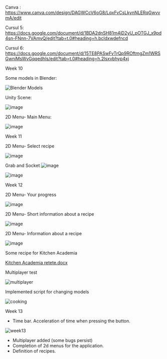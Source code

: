 Canva : https://www.canva.com/design/DAGWCcV6oG8/LqxFvCsLkynNLERqGwvvmA/edit

Cursul 5: https://docs.google.com/document/d/1BDA2dnSH81m4jD2yU_pOTGJ_x9pd4sn-FNnn-7VAmvQ/edit?tab=t.0#heading=h.bcldxwdefncd

Cursul 6: https://docs.google.com/document/d/15TE8PASwFvTrQp9ROftmgZm1WRSGwniMsWvGqqedhls/edit?tab=t.0#heading=h.2lsxvbhyp4xj


Week 10

Some models in Blender:

![Blender Models](https://github.com/user-attachments/assets/3d51178f-c01c-474a-ab62-8556c0af14c6)

Unity Scene:

![image](https://github.com/user-attachments/assets/0c62eca1-adbe-4428-8de4-7fa1f6cab0e6)

2D Menu- Main Menu:

![image](https://github.com/user-attachments/assets/94e93461-9be6-419e-8da5-854278375346)


Week 11

2D Menu- Select recipe

![image](https://github.com/user-attachments/assets/8624c490-f2c2-45ae-be38-f7453b12b40d)

Grab and Socket
![image](https://github.com/user-attachments/assets/c76b5f4a-4949-4074-9fdd-b287f2aa2152)

![image](https://github.com/user-attachments/assets/ab154202-b227-4ad7-a059-4890f2826905)


Week 12

2D Menu- Your progress

![image](https://github.com/user-attachments/assets/57d49ffa-8ca0-4d00-9bc5-597daf0fc70e)


2D Menu- Short information about a recipe

![image](https://github.com/user-attachments/assets/dd03ff4c-2850-4fb3-b538-69702d81d3e2)

2D Menu- Information about a recipe

![image](https://github.com/user-attachments/assets/aa2162ba-8e50-41c6-bbbd-44f0a80783ea)


Some recipe for Kitchen Academia


[Kitchen Academia retete.docx](https://github.com/user-attachments/files/18185511/Kitchen.Academia.retete.docx)


Multiplayer test

![multiplayer](https://github.com/user-attachments/assets/3736dc23-061b-4a88-ae7c-1bd4f83986c9)

Implemented script for changing models

![cooking](https://github.com/user-attachments/assets/bbb0a29e-ea48-4a40-b9fc-663b23fe7c4f)

Week 13


- Time bar. Acceleration of time when pressing the button.

![week13](https://github.com/user-attachments/assets/3efe2b93-10f3-4396-83a2-e43b48c81d15)

- Multiplayer added (some bugs persist)
- Completion of 2d menus for the application. 
- Definition of recipes.
